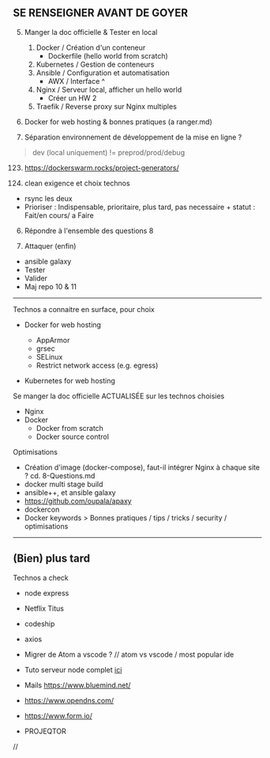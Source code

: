SE RENSEIGNER AVANT DE GOYER
----------------------------

5. Manger la doc officielle & Tester en local

	1. Docker / Création d'un conteneur
		- Dockerfile (hello world from scratch)
	2. Kubernetes / Gestion de conteneurs
	3. Ansible / Configuration et automatisation
		- AWX / Interface ^
	4. Nginx / Serveur local, afficher un hello world
		- Créer un HW 2
	5. Traefik / Reverse proxy sur Nginx multiples


2. Docker for web hosting & bonnes pratiques (a ranger.md)

3. Séparation environnement de développement de la mise en ligne ?

> dev (local uniquement) != preprod/prod/debug

123. https://dockerswarm.rocks/project-generators/

4. clean exigence et choix technos

- rsync les deux
- Prioriser : Indispensable, prioritaire, plus tard, pas necessaire + statut : Fait/en cours/ a Faire

6. Répondre à l'ensemble des questions 8

7. Attaquer (enfin)

- ansible galaxy
- Tester
- Valider
- Maj repo 10 & 11


---

Technos a connaitre en surface, pour choix

-	Docker for web hosting
	- AppArmor
	- grsec
	- SELinux 
	- Restrict network access (e.g. egress)
	
- Kubernetes for web hosting

Se manger la doc officielle ACTUALISÉE sur les technos choisies

- Nginx
- Docker
	- Docker from scratch
	- Docker source control


Optimisations

- Création d'image (docker-compose), faut-il intégrer Nginx à chaque site ? cd. 8-Questions.md
-	docker multi stage build
- ansible++, et ansible galaxy
-	https://github.com/oupala/apaxy
-	dockercon
- Docker keywords > Bonnes pratiques / tips / tricks / security / optimisations


--- 

## (Bien) plus tard

Technos a check

-	node express
-	Netflix Titus
-	codeship
-	axios
-	Migrer de Atom a vscode ? // atom vs vscode / most popular ide
-	Tuto serveur node complet [ici](https://www.youtube.com/watch?v=XCgCjasqEFo&list=PLQlWzK5tU-gDyxC1JTpyC2avvJlt3hrIh&index=2)
- Mails https://www.bluemind.net/
- https://www.opendns.com/

- https://www.form.io/
- PROJEQTOR 
































//